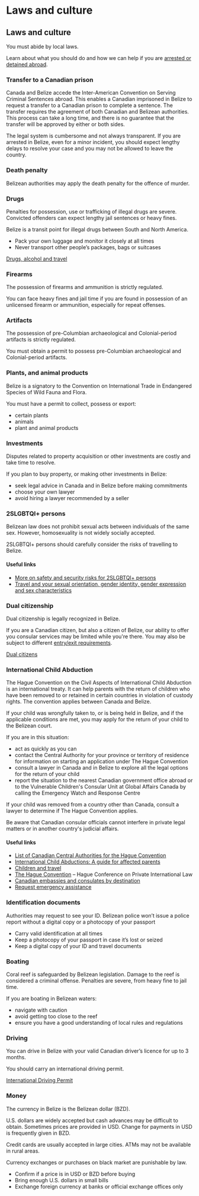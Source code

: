 # Laws and culture

## Laws and culture

You must abide by local laws.

Learn about what you should do and how we can help if you are [arrested or detained abroad](http://travel.gc.ca/assistance/emergency-info/arrest-detention).

### Transfer to a Canadian prison

Canada and Belize accede the Inter-American Convention on Serving Criminal Sentences abroad. This enables a Canadian imprisoned in Belize to request a transfer to a Canadian prison to complete a sentence. The transfer requires the agreement of both Canadian and Belizean authorities. This process can take a long time, and there is no guarantee that the transfer will be approved by either or both sides.

The legal system is cumbersome and not always transparent. If you are arrested in Belize, even for a minor incident, you should expect lengthy delays to resolve your case and you may not be allowed to leave the country.

### Death penalty

Belizean authorities may apply the death penalty for the offence of murder.

### Drugs

Penalties for possession, use or trafficking of illegal drugs are severe. Convicted offenders can expect lengthy jail sentences or heavy fines.

Belize is a transit point for illegal drugs between South and North America.

* Pack your own luggage and monitor it closely at all times
* Never transport other people’s packages, bags or suitcases

[Drugs, alcohol and travel](https://travel.gc.ca/travelling/health-safety/drugs)

### Firearms

The possession of firearms and ammunition is strictly regulated.

You can face heavy fines and jail time if you are found in possession of an unlicensed firearm or ammunition, especially for repeat offenses.

### Artifacts

The possession of pre-Columbian archaeological and Colonial-period artifacts is strictly regulated.

You must obtain a permit to possess pre-Columbian archaeological and Colonial-period artifacts.

### Plants, and animal products

Belize is a signatory to the Convention on International Trade in Endangered Species of Wild Fauna and Flora.

You must have a permit to collect, possess or export:

* certain plants
* animals
* plant and animal products

### Investments

Disputes related to property acquisition or other investments are costly and take time to resolve.

If you plan to buy property, or making other investments in Belize:

* seek legal advice in Canada and in Belize before making commitments
* choose your own lawyer
* avoid hiring a lawyer recommended by a seller

### 2SLGBTQI+ persons

Belizean law does not prohibit sexual acts between individuals of the same sex. However, homosexuality is not widely socially accepted.

2SLGBTQI+ persons should carefully consider the risks of travelling to Belize.

#### Useful links

* [More on safety and security risks for 2SLGBTQI+ persons](https://travel.gc.ca/destinations/belize#LGBT)
* [Travel and your sexual orientation, gender identity, gender expression and sex characteristics](https://travel.gc.ca/travelling/health-safety/lgbt-travel)

### Dual citizenship

Dual citizenship is legally recognized in Belize.

If you are a Canadian citizen, but also a citizen of Belize, our ability to offer you consular services may be limited while you're there. You may also be subject to different [entry/exit requirements](#entryexit).

[Dual citizens](http://travel.gc.ca/travelling/documents/dual-citizenship)

### International Child Abduction

The Hague Convention on the Civil Aspects of International Child Abduction is an international treaty. It can help parents with the return of children who have been removed to or retained in certain countries in violation of custody rights. The convention applies between Canada and Belize.

If your child was wrongfully taken to, or is being held in Belize, and if the applicable conditions are met, you may apply for the return of your child to the Belizean court.

If you are in this situation:

* act as quickly as you can
* contact the Central Authority for your province or territory of residence for information on starting an application under The Hague Convention
* consult a lawyer in Canada and in Belize to explore all the legal options for the return of your child
* report the situation to the nearest Canadian government office abroad or to the Vulnerable Children's Consular Unit at Global Affairs Canada by calling the Emergency Watch and Response Centre

If your child was removed from a country other than Canada, consult a lawyer to determine if The Hague Convention applies.

Be aware that Canadian consular officials cannot interfere in private legal matters or in another country's judicial affairs.

#### Useful links

* [List of Canadian Central Authorities for the Hague Convention](https://www.hcch.net/en/states/authorities/details3/?aid=75)
* [International Child Abductions: A guide for affected parents](https://travel.gc.ca/travelling/publications/international-child-abductions)
* [Children and travel](https://travel.gc.ca/travelling/children)
* [The Hague Convention](https://www.hcch.net/en/instruments/conventions/full-text/?cid=24) – Hague Conference on Private International Law
* [Canadian embassies and consulates by destination](https://travel.gc.ca/assistance/embassies-consulates)
* [Request emergency assistance](https://travel.gc.ca/assistance/emergency-assistance?_ga)

### Identification documents

Authorities may request to see your ID. Belizean police won’t issue a police report without a digital copy or a photocopy of your passport

* Carry valid identification at all times
* Keep a photocopy of your passport in case it’s lost or seized
* Keep a digital copy of your ID and travel documents

### Boating

Coral reef is safeguarded by Belizean legislation. Damage to the reef is considered a criminal offense. Penalties are severe, from heavy fine to jail time.

If you are boating in Belizean waters:

* navigate with caution
* avoid getting too close to the reef
* ensure you have a good understanding of local rules and regulations

### Driving

You can drive in Belize with your valid Canadian driver’s licence for up to 3 months.

You should carry an international driving permit.

[International Driving Permit](https://travel.gc.ca/travelling/documents/international-driving-permit)

### Money

The currency in Belize is the Belizean dollar (BZD).

U.S. dollars are widely accepted but cash advances may be difficult to obtain. Sometimes prices are provided in USD. Change for payments in USD is frequently given in BZD.

Credit cards are usually accepted in large cities. ATMs may not be available in rural areas.

Currency exchanges or purchases on black market are punishable by law.

* Confirm if a price is in USD or BZD before buying
* Bring enough U.S. dollars in small bills
* Exchange foreign currency at banks or official exchange offices only